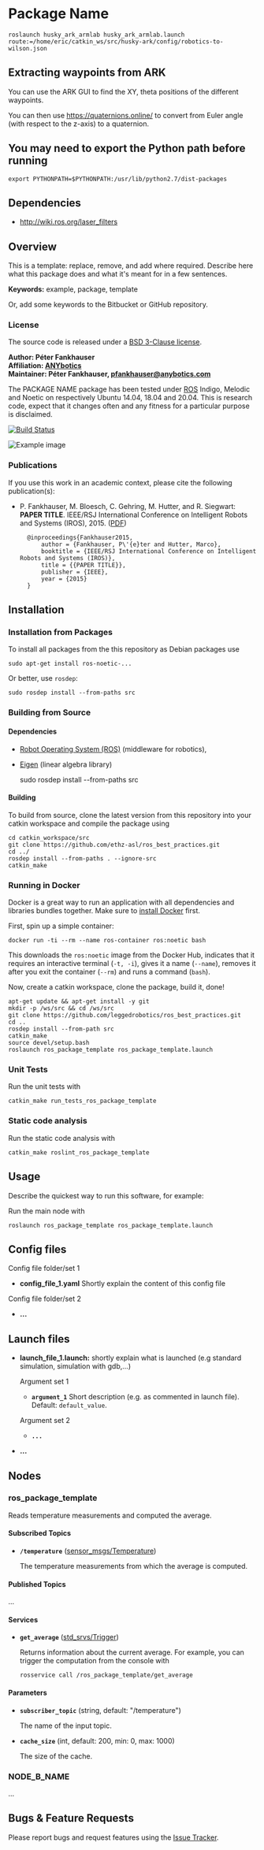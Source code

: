 # Package Name
```
roslaunch husky_ark_armlab husky_ark_armlab.launch route:=/home/eric/catkin_ws/src/husky-ark/config/robotics-to-wilson.json

```

## Extracting waypoints from ARK

You can use the ARK GUI to find the XY, theta positions of the different waypoints.

You can then use https://quaternions.online/ to convert from Euler angle (with respect
to the z-axis) to a quaternion.

## You may need to export the Python path before running

```
export PYTHONPATH=$PYTHONPATH:/usr/lib/python2.7/dist-packages
```

## Dependencies

- http://wiki.ros.org/laser_filters

## Overview

This is a template: replace, remove, and add where required. Describe here what this package does and what it's meant for in a few sentences.

**Keywords:** example, package, template

Or, add some keywords to the Bitbucket or GitHub repository.

### License

The source code is released under a [BSD 3-Clause license](ros_package_template/LICENSE).

**Author: Péter Fankhauser<br />
Affiliation: [ANYbotics](https://www.anybotics.com/)<br />
Maintainer: Péter Fankhauser, pfankhauser@anybotics.com**

The PACKAGE NAME package has been tested under [ROS] Indigo, Melodic and Noetic on respectively Ubuntu 14.04, 18.04 and 20.04.
This is research code, expect that it changes often and any fitness for a particular purpose is disclaimed.

[![Build Status](http://rsl-ci.ethz.ch/buildStatus/icon?job=ros_best_practices)](http://rsl-ci.ethz.ch/job/ros_best_practices/)

![Example image](doc/example.jpg)

### Publications

If you use this work in an academic context, please cite the following publication(s):

- P. Fankhauser, M. Bloesch, C. Gehring, M. Hutter, and R. Siegwart: **PAPER TITLE**. IEEE/RSJ International Conference on Intelligent Robots and Systems (IROS), 2015. ([PDF](http://dx.doi.org/10.3929/ethz-a-010173654))

        @inproceedings{Fankhauser2015,
            author = {Fankhauser, P\'{e}ter and Hutter, Marco},
            booktitle = {IEEE/RSJ International Conference on Intelligent Robots and Systems (IROS)},
            title = {{PAPER TITLE}},
            publisher = {IEEE},
            year = {2015}
        }

## Installation

### Installation from Packages

To install all packages from the this repository as Debian packages use

    sudo apt-get install ros-noetic-...

Or better, use `rosdep`:

    sudo rosdep install --from-paths src

### Building from Source

#### Dependencies

- [Robot Operating System (ROS)](http://wiki.ros.org) (middleware for robotics),
- [Eigen] (linear algebra library)

  sudo rosdep install --from-paths src

#### Building

To build from source, clone the latest version from this repository into your catkin workspace and compile the package using

    cd catkin_workspace/src
    git clone https://github.com/ethz-asl/ros_best_practices.git
    cd ../
    rosdep install --from-paths . --ignore-src
    catkin_make

### Running in Docker

Docker is a great way to run an application with all dependencies and libraries bundles together.
Make sure to [install Docker](https://docs.docker.com/get-docker/) first.

First, spin up a simple container:

    docker run -ti --rm --name ros-container ros:noetic bash

This downloads the `ros:noetic` image from the Docker Hub, indicates that it requires an interactive terminal (`-t, -i`), gives it a name (`--name`), removes it after you exit the container (`--rm`) and runs a command (`bash`).

Now, create a catkin workspace, clone the package, build it, done!

    apt-get update && apt-get install -y git
    mkdir -p /ws/src && cd /ws/src
    git clone https://github.com/leggedrobotics/ros_best_practices.git
    cd ..
    rosdep install --from-path src
    catkin_make
    source devel/setup.bash
    roslaunch ros_package_template ros_package_template.launch

### Unit Tests

Run the unit tests with

    catkin_make run_tests_ros_package_template

### Static code analysis

Run the static code analysis with

    catkin_make roslint_ros_package_template

## Usage

Describe the quickest way to run this software, for example:

Run the main node with

    roslaunch ros_package_template ros_package_template.launch

## Config files

Config file folder/set 1

- **config_file_1.yaml** Shortly explain the content of this config file

Config file folder/set 2

- **...**

## Launch files

- **launch_file_1.launch:** shortly explain what is launched (e.g standard simulation, simulation with gdb,...)

  Argument set 1

  - **`argument_1`** Short description (e.g. as commented in launch file). Default: `default_value`.

  Argument set 2

  - **`...`**

- **...**

## Nodes

### ros_package_template

Reads temperature measurements and computed the average.

#### Subscribed Topics

- **`/temperature`** ([sensor_msgs/Temperature])

  The temperature measurements from which the average is computed.

#### Published Topics

...

#### Services

- **`get_average`** ([std_srvs/Trigger])

  Returns information about the current average. For example, you can trigger the computation from the console with

      rosservice call /ros_package_template/get_average

#### Parameters

- **`subscriber_topic`** (string, default: "/temperature")

  The name of the input topic.

- **`cache_size`** (int, default: 200, min: 0, max: 1000)

  The size of the cache.

### NODE_B_NAME

...

## Bugs & Feature Requests

Please report bugs and request features using the [Issue Tracker](https://github.com/ethz-asl/ros_best_practices/issues).

[ros]: http://www.ros.org
[rviz]: http://wiki.ros.org/rviz
[eigen]: http://eigen.tuxfamily.org
[std_srvs/trigger]: http://docs.ros.org/api/std_srvs/html/srv/Trigger.html
[sensor_msgs/temperature]: http://docs.ros.org/api/sensor_msgs/html/msg/Temperature.html
